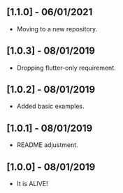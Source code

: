 ## [1.1.0] - 06/01/2021

* Moving to a new repository.

## [1.0.3] - 08/01/2019

* Dropping flutter-only requirement.

## [1.0.2] - 08/01/2019

* Added basic examples.

## [1.0.1] - 08/01/2019

* README adjustment.

## [1.0.0] - 08/01/2019

* It is ALIVE!

